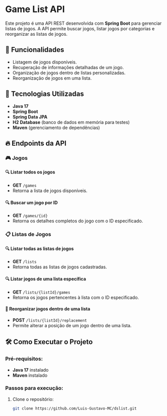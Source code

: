 # Game List API

Este projeto é uma API REST desenvolvida com **Spring Boot** para gerenciar listas de jogos. A API permite buscar jogos, listar jogos por categorias e reorganizar as listas de jogos.

## 📌 Funcionalidades

- Listagem de jogos disponíveis.
- Recuperação de informações detalhadas de um jogo.
- Organização de jogos dentro de listas personalizadas.
- Reorganização de jogos em uma lista.

## 🚀 Tecnologias Utilizadas

- **Java 17**
- **Spring Boot**
- **Spring Data JPA**
- **H2 Database** (banco de dados em memória para testes)
- **Maven** (gerenciamento de dependências)

## 🔥 Endpoints da API

### 🎮 Jogos

#### 🔍 Listar todos os jogos
- **GET** `/games`
- Retorna a lista de jogos disponíveis.

#### 🔍 Buscar um jogo por ID
- **GET** `/games/{id}`
- Retorna os detalhes completos do jogo com o ID especificado.

### 📋 Listas de Jogos

#### 🔍 Listar todas as listas de jogos
- **GET** `/lists`
- Retorna todas as listas de jogos cadastradas.

#### 🔍 Listar jogos de uma lista específica
- **GET** `/lists/{listId}/games`
- Retorna os jogos pertencentes à lista com o ID especificado.

#### 🔄 Reorganizar jogos dentro de uma lista
- **POST** `/lists/{listId}/replacement`
- Permite alterar a posição de um jogo dentro de uma lista.

## 🛠️ Como Executar o Projeto

### Pré-requisitos:
- **Java 17** instalado
- **Maven** instalado

### Passos para execução:
1. Clone o repositório:
   ```bash
   git clone https://github.com/Luis-Gustavo-MC/dslist.git

